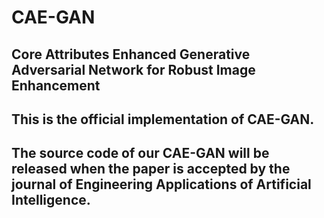 # CAE-GAN
## Core Attributes Enhanced Generative Adversarial Network for Robust Image Enhancement
## This is the official implementation of CAE-GAN.
## The source code of our CAE-GAN will be released when the paper is accepted by the journal of Engineering Applications of Artificial Intelligence.
